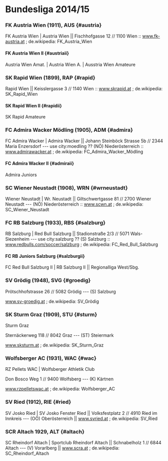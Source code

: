 
<!--

#######################
# Bundesliga 2014/15
#
# - 10 Teams

try a new alternative format using markdown
 - two flavors? - list and table (table practical, possible ??)

  format:
- ignore headings w/ level one and two
  are used for comments (to structure list)

-  sub team - use h+1 e.g. h4
-  first line is for alternative names

 use (three)  ---   for (visible) end of lines comments (get printed in document)


allow  ; or || or :: as record/line separators
  use  = or * or    for alternatives (do NOT use | - ??? why? why not?)
  
  use * or   only for official language alternatives e.g. french and flemish e.g for brussels * br..
  
  -- find another symbol/symbols ??? any candidates ?? ()

 -->



# Bundesliga 2014/15


<!--
  use note: w/o comment ??
  
 note: use three letter codes from bundesliga.at
 -->



### FK Austria Wien  (1911),  AUS   {#austria}

FK Austria Wien | Austria Wien   ||
Fischhofgasse 12 // 1100 Wien    ::
www.fk-austria.at                ;
de.wikipedia: FK_Austria_Wien

#### FK Austria Wien II     {#austriaii}

Austria Wien Amat. | Austria Wien A. | Ausstria Wien Amateure


### SK Rapid Wien (1899), RAP    {#rapid}

Rapid Wien   ||
Keisslergasse 3 // 1140 Wien   ::
www.skrapid.at                 ;
de.wikipedia: SK_Rapid_Wien

#### SK Rapid Wien II  {#rapidii}

SK Rapid Amateure


### FC Admira Wacker Mödling (1905), ADM   {#admira}

FC Admira Wacker | Admira Wacker   ||
Johann Steinböck Strasse 5b // 2344 Maria Enzersdorf       --- use city:moedling ??  (NÖ) Niederösterreich   ::
www.admirawacker.at    ;
de.wikipedia: FC_Admira_Wacker_Mödling

####  FC Admira Wacker II  {#admiraii}

Admira Juniors


### SC Wiener Neustadt  (1908), WRN  {#wrneustadt}

Wiener Neustadt | Wr. Neustadt    ||
Giltschwertgasse 81 // 2700 Wiener Neustadt     --- (NÖ) Niederösterreich   ::
www.scwn.at   ;
de.wikipedia: SC_Wiener_Neustadt


### FC RB Salzburg  (1933), RBS   {#salzburg}

RB Salzburg | Red Bull Salzburg   ||
Stadionstraße 2/3 // 5071 Wals-Siezenheim     ---  use city:salzburg  ??   (S) Salzburg   ::
www.redbulls.com/soccer/salzburg  ;
de.wikipedia: FC_Red_Bull_Salzburg

#### FC RB Juniors Salzburg  {#salzburgii}

FC Red Bull Salzburg II | RB Salzburg II   ||
Regionalliga West/Sbg.



### SV Grödig (1948), SVG   {#groedig}

Prötschhofstrasse 26 // 5082 Grödig      --- (S) Salzburg

www.sv-groedig.at  ;
de.wikipedia: SV_Grödig


### SK Sturm Graz (1909), STU   {#sturm}

Sturm Graz

Sternäckerweg 118 // 8042 Graz         --- (ST) Steiermark

www.sksturm.at ;
de.wikipedia: SK_Sturm_Graz


### Wolfsberger AC (1931), WAC  {#wac}

RZ Pellets WAC | Wolfsberger Athletik Club

Don Bosco Weg 1 // 9400 Wolfsberg        --- (K) Kärtnen

www.rzpelletswac.at ;
de.wikipedia: Wolfsberger_AC


### SV Ried  (1912), RIE  {#ried}

SV Josko Ried | SV Josko Fenster Ried   ||
Volksfestplatz 2 // 4910 Ried im Innkreis   --- (OÖ) Oberösterreich  ||
www.svried.at   ;
de.wikipedia: SV_Ried


### SCR Altach 1929, ALT  {#altach}

SC Rheindorf Altach | Sportclub Rheindorf Altach   ||
Schnabelholz 1 // 6844 Altach       --- (V) Vorarlberg     ||
www.scra.at   ;
de.wikipedia: SC_Rheindorf_Altach


<!--
 # note:
 #  2014/15
 #   ++   SCR Altach
 #   --   FC Wacker Innsbruck
 #  2013/14
 #   ++   SV Grödig
 #   --   SV Mattersburg
-->
